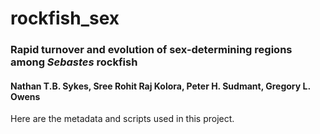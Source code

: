 # rockfish_sex

### Rapid turnover and evolution of sex-determining regions among *Sebastes* rockfish

#### Nathan T.B. Sykes, Sree Rohit Raj Kolora, Peter H. Sudmant, Gregory L. Owens

Here are the metadata and scripts used in this project.
